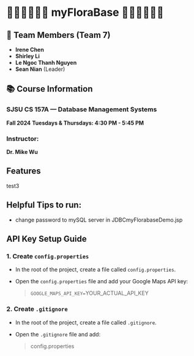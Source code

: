# 🌸🌿🌼🍃🌺🌻 myFloraBase 🌻🌺🍃🌼🌿🌸
## 👥 Team Members (Team 7)

- **Irene Chen**
- **Shirley Li**
- **Le Ngoc Thanh Nguyen**
- **Sean Nian** (Leader)

## 📚 Course Information
### SJSU CS 157A — Database Management Systems  
**Fall 2024**
**Tuesdays & Thursdays: 4:30 PM - 5:45 PM**
### Instructor:  
**Dr. Mike Wu**

## Features
test3

## Helpful Tips to run: 
- change password to mySQL server in JDBCmyFlorabaseDemo.jsp

## API Key Setup Guide
### 1. Create `config.properties`

- In the root of the project, create a file called `config.properties`.

- Open the `config.properties` file and add your Google Maps API key: 
    > `GOOGLE_MAPS_API_KEY=`YOUR_ACTUAL_API_KEY

### 2. Create `.gitignore`

- In the root of the project, create a file called `.gitignore`.

- Open the `.gitignore` file and add: 
    > config.properties